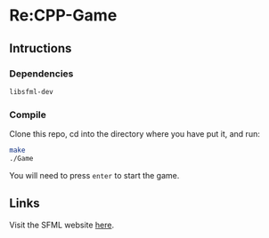 # Re:CPP-Game

## Intructions

### Dependencies
```bash
libsfml-dev
```

### Compile

Clone this repo, cd into the directory where you have put it, and run:
```bash
make
./Game
```

You will need to press `enter` to start the game.

## Links

Visit the SFML website [here](https://www.sfml-dev.org/).
